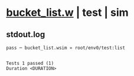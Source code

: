 # [bucket_list.w](../../../../../../examples/tests/sdk_tests/bucket/bucket_list.w) | test | sim

## stdout.log
```log
pass ─ bucket_list.wsim » root/env0/test:list
 
 
Tests 1 passed (1)
Duration <DURATION>
```


